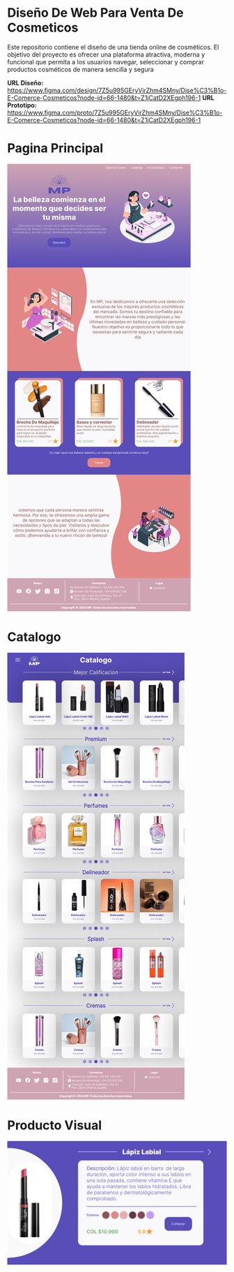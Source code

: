 # Diseño De Web Para Venta De Cosmeticos
Este repositorio contiene el diseño de una tienda online de cosméticos. El objetivo del proyecto es ofrecer una plataforma atractiva, moderna y funcional que permita a los usuarios navegar, seleccionar y comprar productos cosméticos de manera sencilla y segura

**URL Diseño:** https://www.figma.com/design/7Z5u995GEryVirZhm4SMny/Dise%C3%B1o-E-Comerce-Cosmeticos?node-id=66-1480&t=Z1jCatD2XEgph196-1
**URL Prototipo:** https://www.figma.com/proto/7Z5u995GEryVirZhm4SMny/Dise%C3%B1o-E-Comerce-Cosmeticos?node-id=66-1480&t=Z1jCatD2XEgph196-1

# Pagina Principal
![Vista previa del diseño](Pagina-Principal.png)

# Catalogo
![Vista previa del catalogo](Catalogo.png)

# Producto Visual
![Vista previa de producto](visual.png)
